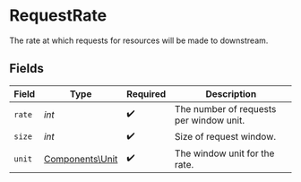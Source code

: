 # RequestRate

The rate at which requests for resources will be made to downstream.


## Fields

| Field                                              | Type                                               | Required                                           | Description                                        |
| -------------------------------------------------- | -------------------------------------------------- | -------------------------------------------------- | -------------------------------------------------- |
| `rate`                                             | *int*                                              | :heavy_check_mark:                                 | The number of requests per window unit.            |
| `size`                                             | *int*                                              | :heavy_check_mark:                                 | Size of request window.                            |
| `unit`                                             | [Components\Unit](../../Models/Components/Unit.md) | :heavy_check_mark:                                 | The window unit for the rate.                      |